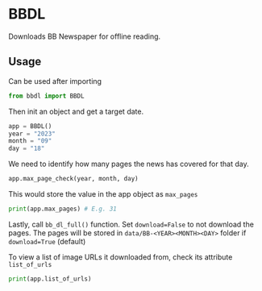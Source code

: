 # BBDL

Downloads BB Newspaper for offline reading.

## Usage

Can be used after importing

```py
from bbdl import BBDL
```

Then init an object and get a target date.

```py
app = BBDL()
year = "2023"
month = "09"
day = "18"
```

We need to identify how many pages the news has covered for that day.

```py
app.max_page_check(year, month, day)
```

This would store the value in the app object as `max_pages`

```py
print(app.max_pages) # E.g. 31
```

Lastly, call `bb_dl_full()` function. Set `download=False` to not download the pages. The pages will be stored in `data/BB-<YEAR><MONTH><DAY>` folder if `download=True` (default)

To view a list of image URLs it downloaded from, check its attribute `list_of_urls`

```py
print(app.list_of_urls)
```
